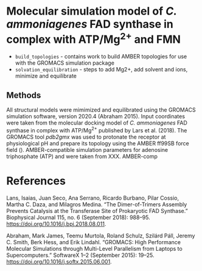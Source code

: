 # Molecular simulation model of *C. ammoniagenes* FAD synthase in complex with ATP/Mg<sup>2+</sup> and FMN

* `build_topologies` - contains work to build AMBER topologies for use with the GROMACS simulation package
* `solvation_equilibration` - steps to add Mg2+, add solvent and ions, minimize and equilibrate

## Methods

All structural models were mimimized and equilibrated using the GROMACS simulation software, version 2020.4 (Abraham 2015).  Input coordinates were taken from the molecular docking model of *C. ammoniagenes* FAD synthase in complex with ATP/Mg<sup>2+</sup> published by Lars et al. (2018).  The GROMACS tool *pdb2gmx* was used to protonate the  receptor at physiological pH and prepare its topology using the AMBER ff99SB force field ().  AMBER-compatible simulation parameters for adenosine triphosphate (ATP) and were taken from XXX.  AMBER-comp


# References

Lans, Isaias, Juan Seco, Ana Serrano, Ricardo Burbano, Pilar Cossio, Martha C. Daza, and Milagros Medina. “The Dimer-of-Trimers Assembly Prevents Catalysis at the Transferase Site of Prokaryotic FAD Synthase.” Biophysical Journal 115, no. 6 (September 2018): 988–95. https://doi.org/10.1016/j.bpj.2018.08.011.

Abraham, Mark James, Teemu Murtola, Roland Schulz, Szilárd Páll, Jeremy C. Smith, Berk Hess, and Erik Lindahl. “GROMACS: High Performance Molecular Simulations through Multi-Level Parallelism from Laptops to Supercomputers.” SoftwareX 1–2 (September 2015): 19–25. https://doi.org/10.1016/j.softx.2015.06.001.


